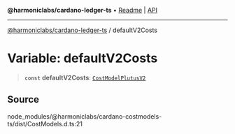 **@harmoniclabs/cardano-ledger-ts** • [Readme](../README.md) \| [API](../globals.md)

***

[@harmoniclabs/cardano-ledger-ts](../README.md) / defaultV2Costs

# Variable: defaultV2Costs

> **`const`** **defaultV2Costs**: [`CostModelPlutusV2`](../interfaces/CostModelPlutusV2.md)

## Source

node\_modules/@harmoniclabs/cardano-costmodels-ts/dist/CostModels.d.ts:21

